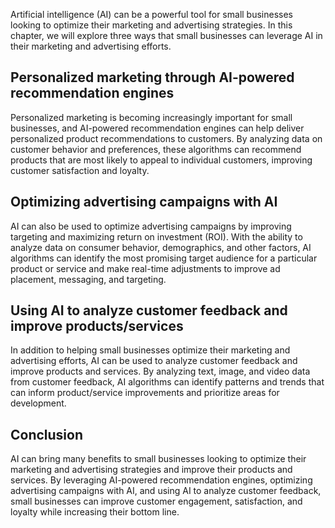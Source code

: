 
Artificial intelligence (AI) can be a powerful tool for small businesses looking to optimize their marketing and advertising strategies. In this chapter, we will explore three ways that small businesses can leverage AI in their marketing and advertising efforts.

Personalized marketing through AI-powered recommendation engines
----------------------------------------------------------------

Personalized marketing is becoming increasingly important for small businesses, and AI-powered recommendation engines can help deliver personalized product recommendations to customers. By analyzing data on customer behavior and preferences, these algorithms can recommend products that are most likely to appeal to individual customers, improving customer satisfaction and loyalty.

Optimizing advertising campaigns with AI
----------------------------------------

AI can also be used to optimize advertising campaigns by improving targeting and maximizing return on investment (ROI). With the ability to analyze data on consumer behavior, demographics, and other factors, AI algorithms can identify the most promising target audience for a particular product or service and make real-time adjustments to improve ad placement, messaging, and targeting.

Using AI to analyze customer feedback and improve products/services
-------------------------------------------------------------------

In addition to helping small businesses optimize their marketing and advertising efforts, AI can be used to analyze customer feedback and improve products and services. By analyzing text, image, and video data from customer feedback, AI algorithms can identify patterns and trends that can inform product/service improvements and prioritize areas for development.

Conclusion
----------

AI can bring many benefits to small businesses looking to optimize their marketing and advertising strategies and improve their products and services. By leveraging AI-powered recommendation engines, optimizing advertising campaigns with AI, and using AI to analyze customer feedback, small businesses can improve customer engagement, satisfaction, and loyalty while increasing their bottom line.

